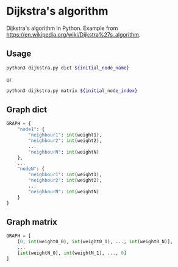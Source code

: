 # Dijkstra's algorithm

Dijkstra's algorithm in Python. Example from https://en.wikipedia.org/wiki/Dijkstra%27s_algorithm.

## Usage
```bash
python3 dijkstra.py dict ${initial_node_name}
```
or
```bash
python3 dijkstra.py matrix ${initial_node_index}
```

## Graph dict
```Python
GRAPH = {
    "node1": {
        "neighbour1": int(weight1),
        "neighbour2": int(weight2),
        ...
        "neighbourN": int(weightN)
    },
    ...
    "nodeN": {
        "neighbour1": int(weight1),
        "neighbour2": int(weight2),
        ...
        "neighbourN": int(weightN)
    }
}
```

## Graph matrix
```Python
GRAPH = [
    [0, int(weight0_0), int(weight0_1), ..., int(weight0_N)],
    ...
    [int(weightN_0), int(weightN_1), ..., 0]
]
```